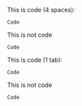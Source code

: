 
This is code (4 spaces):

    Code
This is not code
    
    Code

This is code (1 tab):

	Code
This is not code

	Code


